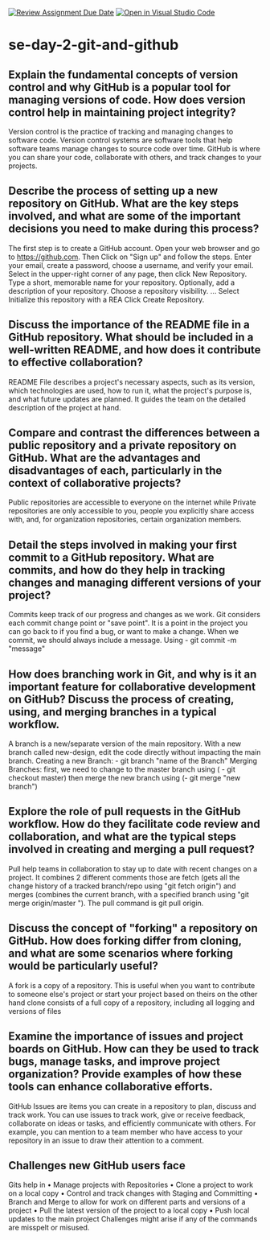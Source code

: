 [![Review Assignment Due Date](https://classroom.github.com/assets/deadline-readme-button-22041afd0340ce965d47ae6ef1cefeee28c7c493a6346c4f15d667ab976d596c.svg)](https://classroom.github.com/a/8wgCKhpZ)
[![Open in Visual Studio Code](https://classroom.github.com/assets/open-in-vscode-2e0aaae1b6195c2367325f4f02e2d04e9abb55f0b24a779b69b11b9e10269abc.svg)](https://classroom.github.com/online_ide?assignment_repo_id=15584438&assignment_repo_type=AssignmentRepo)
# se-day-2-git-and-github
## Explain the fundamental concepts of version control and why GitHub is a popular tool for managing versions of code. How does version control help in maintaining project integrity?
Version control is the practice of tracking and managing changes to software code. Version control systems are software tools that help software teams manage changes to source code over time. GitHub is where you can share your code, collaborate with others, and track changes to your projects.

## Describe the process of setting up a new repository on GitHub. What are the key steps involved, and what are some of the important decisions you need to make during this process?
The first step is to create a GitHub account. Open your web browser and go to https://github.com. Then Click on "Sign up" and follow the steps. Enter your email, create a password, choose a username, and verify your email.
Select in the upper-right corner of any page, then click New Repository.
Type a short, memorable name for your repository. 
Optionally, add a description of your repository. 
Choose a repository visibility. ...
Select Initialize this repository with a REA
Click Create Repository.
## Discuss the importance of the README file in a GitHub repository. What should be included in a well-written README, and how does it contribute to effective collaboration?
README File describes a project's necessary aspects, such as its version, which technologies are used, how to run it, what the project's purpose is, and what future updates are planned. It guides the team on the detailed description of the project at hand.

## Compare and contrast the differences between a public repository and a private repository on GitHub. What are the advantages and disadvantages of each, particularly in the context of collaborative projects?
Public repositories are accessible to everyone on the internet while Private repositories are only accessible to you, people you explicitly share access with, and, for organization repositories, certain organization members.
## Detail the steps involved in making your first commit to a GitHub repository. What are commits, and how do they help in tracking changes and managing different versions of your project?
Commits keep track of our progress and changes as we work. Git considers each commit change point or "save point". It is a point in the project you can go back to if you find a bug, or want to make a change. When we commit, we should always include a message.
Using -	git commit -m "message"
## How does branching work in Git, and why is it an important feature for collaborative development on GitHub? Discuss the process of creating, using, and merging branches in a typical workflow.
A branch is a new/separate version of the main repository. With a new branch called new-design, edit the code directly without impacting the main branch.
Creating a new Branch: -	git branch "name of the Branch"
Merging Branches: first, we need to change to the master branch using ( -	git checkout master) then merge the new branch using (-	git merge "new branch")
## Explore the role of pull requests in the GitHub workflow. How do they facilitate code review and collaboration, and what are the typical steps involved in creating and merging a pull request?
Pull help teams in collaboration to stay up to date with recent changes on a project. It combines 2 different comments those are fetch (gets all the change history of a tracked branch/repo using "git fetch origin") and merges (combines the current branch, with a specified branch using "git merge origin/master ").
The pull command is git pull origin. 
## Discuss the concept of "forking" a repository on GitHub. How does forking differ from cloning, and what are some scenarios where forking would be particularly useful?
A fork is a copy of a repository. This is useful when you want to contribute to someone else's project or start your project based on theirs on the other hand clone consists of a full copy of a repository, including all logging and versions of files
## Examine the importance of issues and project boards on GitHub. How can they be used to track bugs, manage tasks, and improve project organization? Provide examples of how these tools can enhance collaborative efforts.
GitHub Issues are items you can create in a repository to plan, discuss and track work. You can use issues to track work, give or receive feedback, collaborate on ideas or tasks, and efficiently communicate with others. For example, you can mention to a team member who have access to your repository in an issue to draw their attention to a comment. 
## Challenges new GitHub users face 
Gits help in
•	Manage projects with Repositories
•	Clone a project to work on a local copy
•	Control and track changes with Staging and Committing
•	Branch and Merge to allow for work on different parts and versions of a project
•	Pull the latest version of the project to a local copy
•	Push local updates to the main project
Challenges might arise if any of the commands are misspelt or misused. 
